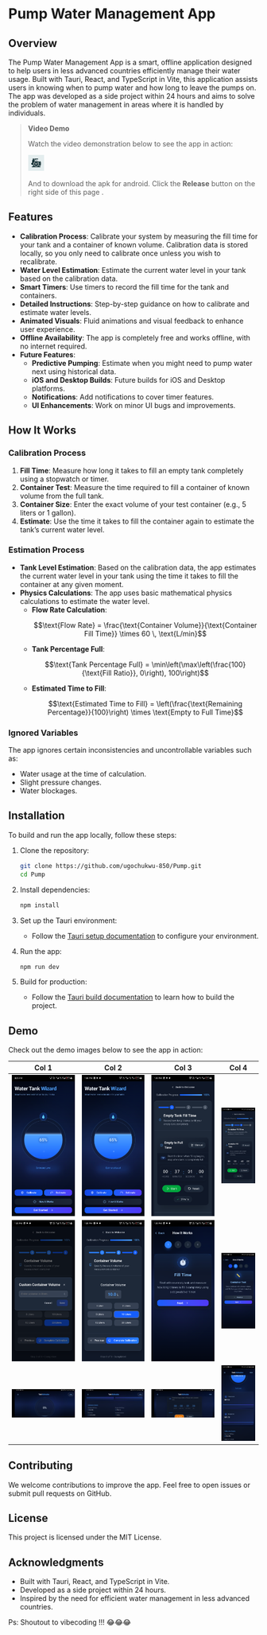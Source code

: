 # Pump Water Management App

## Overview


The Pump Water Management App is a smart, offline application designed to help users in less advanced countries efficiently manage their water usage. Built with Tauri, React, and TypeScript in Vite, this application assists users in knowing when to pump water and how long to leave the pumps on. The app was developed as a side project within 24 hours and aims to solve the problem of water management in areas where it is handled by individuals.


> **Video Demo**
>
> Watch the video demonstration below to see the app in action:
>
> [![Watch the video](src-tauri/icons/32x32.png)](https://youtube.com/shorts/6q8CI5jlvms?feature=share)
>
> And to download the apk for android. Click the **Release** button on the right side of this page .


## Features

- **Calibration Process**: Calibrate your system by measuring the fill time for your tank and a container of known volume. Calibration data is stored locally, so you only need to calibrate once unless you wish to recalibrate.
- **Water Level Estimation**: Estimate the current water level in your tank based on the calibration data.
- **Smart Timers**: Use timers to record the fill time for the tank and containers.
- **Detailed Instructions**: Step-by-step guidance on how to calibrate and estimate water levels.
- **Animated Visuals**: Fluid animations and visual feedback to enhance user experience.
- **Offline Availability**: The app is completely free and works offline, with no internet required.
- **Future Features**:
  - **Predictive Pumping**: Estimate when you might need to pump water next using historical data.
  - **iOS and Desktop Builds**: Future builds for iOS and Desktop platforms.
  - **Notifications**: Add notifications to cover timer features.
  - **UI Enhancements**: Work on minor UI bugs and improvements.

## How It Works

### Calibration Process

1. **Fill Time**: Measure how long it takes to fill an empty tank completely using a stopwatch or timer.
2. **Container Test**: Measure the time required to fill a container of known volume from the full tank.
3. **Container Size**: Enter the exact volume of your test container (e.g., 5 liters or 1 gallon).
4. **Estimate**: Use the time it takes to fill the container again to estimate the tank’s current water level.

### Estimation Process

- **Tank Level Estimation**: Based on the calibration data, the app estimates the current water level in your tank using the time it takes to fill the container at any given moment.
- **Physics Calculations**: The app uses basic mathematical physics calculations to estimate the water level.
  - **Flow Rate Calculation**:
    ```math
    \text{Flow Rate} = \frac{\text{Container Volume}}{\text{Container Fill Time}} \times 60 \, \text{L/min}
    ```
  - **Tank Percentage Full**:
    ```math
    \text{Tank Percentage Full} = \min\left(\max\left(\frac{100}{\text{Fill Ratio}}, 0\right), 100\right)
    ```
  - **Estimated Time to Fill**:
    ```math
    \text{Estimated Time to Fill} = \left(\frac{\text{Remaining Percentage}}{100}\right) \times \text{Empty to Full Time}
    ```

### Ignored Variables

The app ignores certain inconsistencies and uncontrollable variables such as:

- Water usage at the time of calculation.
- Slight pressure changes.
- Water blockages.

## Installation

To build and run the app locally, follow these steps:

1. Clone the repository:

   ```bash
   git clone https://github.com/ugochukwu-850/Pump.git
   cd Pump
   ```

2. Install dependencies:

   ```bash
   npm install
   ```

3. Set up the Tauri environment:

   - Follow the [Tauri setup documentation](https://tauri.app/v1/guides/getting-started/prerequisites) to configure your environment.

4. Run the app:

   ```bash
   npm run dev
   ```

5. Build for production:
   - Follow the [Tauri build documentation](https://tauri.app/v1/guides/building) to learn how to build the project.

## Demo

Check out the demo images below to see the app in action:

| Col 1                        | Col 2                        | Col 3                        | Col 4                        |
| ---------------------------- | ---------------------------- | ---------------------------- | ---------------------------- |
| ![Image 1](doc_assets/1.png) | ![Image 2](doc_assets/2.png) | ![Image 3](doc_assets/3.png) | ![Image 4](doc_assets/4.png) |
| ![Image 5](doc_assets/5.png) | ![Image 6](doc_assets/6.png)  | ![Image 7](doc_assets/7.png) | ![Image 8](doc_assets/8.png) |
| ![Image 9](doc_assets/9.png) | ![Image 10](doc_assets/10.png)  | ![Image 11](doc_assets/11.png) | ![Image 12](doc_assets/12.png) |

## Contributing

We welcome contributions to improve the app. Feel free to open issues or submit pull requests on GitHub.

## License

This project is licensed under the MIT License.

## Acknowledgments

- Built with Tauri, React, and TypeScript in Vite.
- Developed as a side project within 24 hours.
- Inspired by the need for efficient water management in less advanced countries.

Ps: Shoutout to vibecoding !!! 😂😂😂
